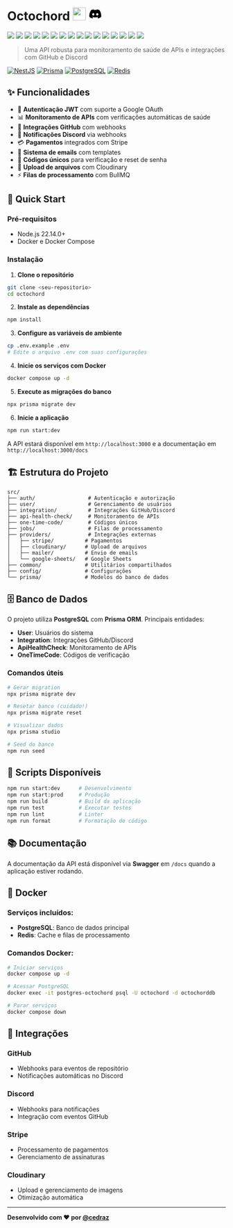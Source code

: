# Octochord <img src="https://cdn.jsdelivr.net/gh/devicons/devicon/icons/github/github-original.svg" width="30" height="30" /> <svg  width="30" height="30" xmlns="http://www.w3.org/2000/svg" viewBox="0 0 640 512"><!--!Font Awesome Free 6.7.2 by @fontawesome - https://fontawesome.com License - https://fontawesome.com/license/free Copyright 2025 Fonticons, Inc.--><path d="M524.5 69.8a1.5 1.5 0 0 0 -.8-.7A485.1 485.1 0 0 0 404.1 32a1.8 1.8 0 0 0 -1.9 .9 337.5 337.5 0 0 0 -14.9 30.6 447.8 447.8 0 0 0 -134.4 0 309.5 309.5 0 0 0 -15.1-30.6 1.9 1.9 0 0 0 -1.9-.9A483.7 483.7 0 0 0 116.1 69.1a1.7 1.7 0 0 0 -.8 .7C39.1 183.7 18.2 294.7 28.4 404.4a2 2 0 0 0 .8 1.4A487.7 487.7 0 0 0 176 479.9a1.9 1.9 0 0 0 2.1-.7A348.2 348.2 0 0 0 208.1 430.4a1.9 1.9 0 0 0 -1-2.6 321.2 321.2 0 0 1 -45.9-21.9 1.9 1.9 0 0 1 -.2-3.1c3.1-2.3 6.2-4.7 9.1-7.1a1.8 1.8 0 0 1 1.9-.3c96.2 43.9 200.4 43.9 295.5 0a1.8 1.8 0 0 1 1.9 .2c2.9 2.4 6 4.9 9.1 7.2a1.9 1.9 0 0 1 -.2 3.1 301.4 301.4 0 0 1 -45.9 21.8 1.9 1.9 0 0 0 -1 2.6 391.1 391.1 0 0 0 30 48.8 1.9 1.9 0 0 0 2.1 .7A486 486 0 0 0 610.7 405.7a1.9 1.9 0 0 0 .8-1.4C623.7 277.6 590.9 167.5 524.5 69.8zM222.5 337.6c-29 0-52.8-26.6-52.8-59.2S193.1 219.1 222.5 219.1c29.7 0 53.3 26.8 52.8 59.2C275.3 311 251.9 337.6 222.5 337.6zm195.4 0c-29 0-52.8-26.6-52.8-59.2S388.4 219.1 417.9 219.1c29.7 0 53.3 26.8 52.8 59.2C470.7 311 447.5 337.6 417.9 337.6z" /></svg>

<p align="left">
  <img src="https://img.shields.io/badge/JSON-000?logo=json&logoColor=white" />
  <img src="https://img.shields.io/badge/Markdown-000?logo=markdown&logoColor=white" />
  <img src="https://img.shields.io/badge/npm-CB3837?logo=npm&logoColor=white" />
  <img src="https://img.shields.io/badge/Redis-DC382D?logo=redis&logoColor=white" />
  <img src="https://img.shields.io/badge/Prettier-F7B93E?logo=prettier&logoColor=white" />
  <img src="https://img.shields.io/badge/JavaScript-F7DF1E?logo=javascript&logoColor=black" />
  <img src="https://img.shields.io/badge/Webpack-8DD6F9?logo=webpack&logoColor=black" />
  <img src="https://img.shields.io/badge/Docker-2496ED?logo=docker&logoColor=white" />
  <img src="https://img.shields.io/badge/TypeScript-3178C6?logo=typescript&logoColor=white" />
  <img src="https://img.shields.io/badge/ts--node-3178C6?logo=ts-node&logoColor=white" />
  <img src="https://img.shields.io/badge/Prisma-2D3748?logo=prisma&logoColor=white" />
  <img src="https://img.shields.io/badge/Cloudinary-3448C1?logo=cloudinary&logoColor=white" />
  <img src="https://img.shields.io/badge/Stripe-635BFF?logo=stripe&logoColor=white" />
  <img src="https://img.shields.io/badge/ESLint-4B32C3?logo=eslint&logoColor=white" />
  <img src="https://img.shields.io/badge/Axios-5A29E4?logo=axios&logoColor=white" />
  <img src="https://img.shields.io/badge/Jest-C21325?logo=jest&logoColor=white" />
</p>

> Uma API robusta para monitoramento de saúde de APIs e integrações com GitHub e Discord

[![NestJS](https://img.shields.io/badge/NestJS-11.0.1-red.svg)](https://nestjs.com/)
[![Prisma](https://img.shields.io/badge/Prisma-6.9.0-blue.svg)](https://www.prisma.io/)
[![PostgreSQL](https://img.shields.io/badge/PostgreSQL-15+-blue.svg)](https://www.postgresql.org/)
[![Redis](https://img.shields.io/badge/Redis-7+-red.svg)](https://redis.io/)

## ✨ Funcionalidades

- 🔐 **Autenticação JWT** com suporte a Google OAuth
- 📊 **Monitoramento de APIs** com verificações automáticas de saúde
- 🔗 **Integrações GitHub** com webhooks
- 💬 **Notificações Discord** via webhooks
- 💳 **Pagamentos** integrados com Stripe
- 📧 **Sistema de emails** com templates
- 🎯 **Códigos únicos** para verificação e reset de senha
- 📁 **Upload de arquivos** com Cloudinary
- ⚡ **Filas de processamento** com BullMQ

## 🚀 Quick Start

### Pré-requisitos

- Node.js 22.14.0+
- Docker e Docker Compose

### Instalação

1. **Clone o repositório**

```bash
git clone <seu-repositorio>
cd octochord
```

2. **Instale as dependências**

```bash
npm install
```

3. **Configure as variáveis de ambiente**

```bash
cp .env.example .env
# Edite o arquivo .env com suas configurações
```

4. **Inicie os serviços com Docker**

```bash
docker compose up -d
```

5. **Execute as migrações do banco**

```bash
npx prisma migrate dev
```

6. **Inicie a aplicação**

```bash
npm run start:dev
```

A API estará disponível em `http://localhost:3000` e a documentação em `http://localhost:3000/docs`

## 🏗️ Estrutura do Projeto

```
src/
├── auth/                 # Autenticação e autorização
├── user/                 # Gerenciamento de usuários
├── integration/          # Integrações GitHub/Discord
├── api-health-check/     # Monitoramento de APIs
├── one-time-code/        # Códigos únicos
├── jobs/                 # Filas de processamento
├── providers/            # Integrações externas
│   ├── stripe/          # Pagamentos
│   ├── cloudinary/      # Upload de arquivos
│   ├── mailer/          # Envio de emails
│   └── google-sheets/   # Google Sheets
├── common/              # Utilitários compartilhados
├── config/              # Configurações
└── prisma/              # Modelos do banco de dados
```

## 🗄️ Banco de Dados

O projeto utiliza **PostgreSQL** com **Prisma ORM**. Principais entidades:

- **User**: Usuários do sistema
- **Integration**: Integrações GitHub/Discord
- **ApiHealthCheck**: Monitoramento de APIs
- **OneTimeCode**: Códigos de verificação

### Comandos úteis

```bash
# Gerar migration
npx prisma migrate dev

# Resetar banco (cuidado!)
npx prisma migrate reset

# Visualizar dados
npx prisma studio

# Seed do banco
npm run seed
```

## 🔧 Scripts Disponíveis

```bash
npm run start:dev      # Desenvolvimento
npm run start:prod     # Produção
npm run build          # Build da aplicação
npm run test           # Executar testes
npm run lint           # Linter
npm run format         # Formatação de código
```

## 📚 Documentação

A documentação da API está disponível via **Swagger** em `/docs` quando a aplicação estiver rodando.

## 🐳 Docker

### Serviços incluídos:

- **PostgreSQL**: Banco de dados principal
- **Redis**: Cache e filas de processamento

### Comandos Docker:

```bash
# Iniciar serviços
docker compose up -d

# Acessar PostgreSQL
docker exec -it postgres-octochord psql -U octochord -d octochorddb

# Parar serviços
docker compose down
```

## 🔗 Integrações

### GitHub

- Webhooks para eventos de repositório
- Notificações automáticas no Discord

### Discord

- Webhooks para notificações
- Integração com eventos GitHub

### Stripe

- Processamento de pagamentos
- Gerenciamento de assinaturas

### Cloudinary

- Upload e gerenciamento de imagens
- Otimização automática

---

**Desenvolvido com ❤️ por [@cedraz](https://github.com/cedraz)**
